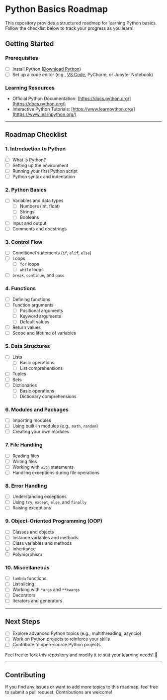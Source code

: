 
# Python Basics Roadmap

This repository provides a structured roadmap for learning Python basics. Follow the checklist below to track your progress as you learn!

## Getting Started

### Prerequisites
- [ ] Install Python ([Download Python](https://www.python.org/downloads/))
- [ ] Set up a code editor (e.g., [VS Code](https://code.visualstudio.com/), PyCharm, or Jupyter Notebook)

### Learning Resources
- Official Python Documentation: [https://docs.python.org/](https://docs.python.org/)
- Interactive Python Tutorials: [https://www.learnpython.org/](https://www.learnpython.org/)

---

## Roadmap Checklist

### 1. Introduction to Python
- [ ] What is Python?
- [ ] Setting up the environment
- [ ] Running your first Python script
- [ ] Python syntax and indentation

### 2. Python Basics
- [ ] Variables and data types
  - [ ] Numbers (int, float)
  - [ ] Strings
  - [ ] Booleans
- [ ] Input and output
- [ ] Comments and docstrings

### 3. Control Flow
- [ ] Conditional statements (`if`, `elif`, `else`)
- [ ] Loops
  - [ ] `for` loops
  - [ ] `while` loops
- [ ] `break`, `continue`, and `pass`

### 4. Functions
- [ ] Defining functions
- [ ] Function arguments
  - [ ] Positional arguments
  - [ ] Keyword arguments
  - [ ] Default values
- [ ] Return values
- [ ] Scope and lifetime of variables

### 5. Data Structures
- [ ] Lists
  - [ ] Basic operations
  - [ ] List comprehensions
- [ ] Tuples
- [ ] Sets
- [ ] Dictionaries
  - [ ] Basic operations
  - [ ] Dictionary comprehensions

### 6. Modules and Packages
- [ ] Importing modules
- [ ] Using built-in modules (e.g., `math`, `random`)
- [ ] Creating your own modules

### 7. File Handling
- [ ] Reading files
- [ ] Writing files
- [ ] Working with `with` statements
- [ ] Handling exceptions during file operations

### 8. Error Handling
- [ ] Understanding exceptions
- [ ] Using `try`, `except`, `else`, and `finally`
- [ ] Raising exceptions

### 9. Object-Oriented Programming (OOP)
- [ ] Classes and objects
- [ ] Instance variables and methods
- [ ] Class variables and methods
- [ ] Inheritance
- [ ] Polymorphism

### 10. Miscellaneous
- [ ] `lambda` functions
- [ ] List slicing
- [ ] Working with `*args` and `**kwargs`
- [ ] Decorators
- [ ] Iterators and generators

---

## Next Steps
- [ ] Explore advanced Python topics (e.g., multithreading, asyncio)
- [ ] Work on Python projects to reinforce your skills
- [ ] Contribute to open-source Python projects

Feel free to fork this repository and modify it to suit your learning needs! 🚀

---

## Contributing
If you find any issues or want to add more topics to this roadmap, feel free to submit a pull request. Contributions are welcome!



